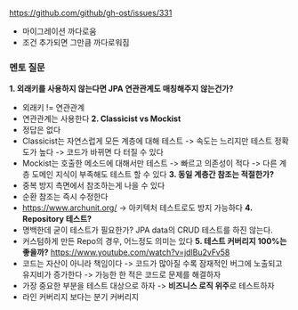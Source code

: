 https://github.com/github/gh-ost/issues/331
- 마이그레이션 까다로움
- 조건 추가되면 그만큼 까다로워짐

### 멘토 질문
**1.  외래키를 사용하지 않는다면 JPA 연관관계도 매칭해주지 않는건가?**
- 외래키 != 연관관계
- 연관관계는 사용한다
**2. Classicist vs Mockist**
- 정답은 없다
- Classicist는 자연스럽게 모든 계층에 대해 테스트
  -> 속도는 느리지만 테스트 정확도가 높다
  -> 코드가 바뀌면 다 터질 수 있다
- Mockist는 호출한 메소드에 대해서만 테스트
  -> 빠르고 의존성이 적다
  -> 다른 계층 도메인 지식이 부족해도 테스트 할 수 있다
**3. 동일 계층간 참조는 적절한가?**
- 중복 방지 측면에서 참조하는게 나을 수 있다
- 순환 참조는 즉시 수정한다
- https://www.archunit.org/ -> 아키텍처 테스트로도 방지 가능하다
**4. Repository 테스트?**
- 명백한데 굳이 테스트가 필요한가? JPA data의 CRUD 테스트를 하진 않는다.
- 커스텀하게 만든 Repo의 경우, 어느정도 의미는 있다
**5. 테스트 커버리지 100%는 좋을까?**
https://www.youtube.com/watch?v=jdlBu2vFv58
- 코드는 자산이 아니라 책임이다
  -> 코드가 많아질 수록 잠재적인 버그에 노출되고 유지비가 증가한다
  -> 가능한 한 적은 코드로 문제를 해결하자
- 가장 중요한 부분을 테스트 대상으로 하자
  -> **비즈니스 로직 위주**로 테스트하자
- 라인 커버리지 보다는 분기 커버리지